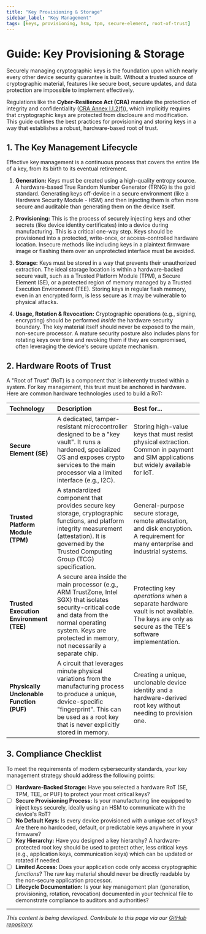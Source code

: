```yaml
---
title: "Key Provisioning & Storage"
sidebar_label: "Key Management"
tags: [keys, provisioning, hsm, tpm, secure-element, root-of-trust]
---
```

# Guide: Key Provisioning & Storage

Securely managing cryptographic keys is the foundation upon which nearly every other device security guarantee is built. Without a trusted source of cryptographic material, features like secure boot, secure updates, and data protection are impossible to implement effectively.

Regulations like the **Cyber-Resilience Act (CRA)** mandate the protection of integrity and confidentiality ([CRA Annex I.I.2(f)][cra_annexI]), which implicitly requires that cryptographic keys are protected from disclosure and modification. This guide outlines the best practices for provisioning and storing keys in a way that establishes a robust, hardware-based root of trust.

## 1. The Key Management Lifecycle

Effective key management is a continuous process that covers the entire life of a key, from its birth to its eventual retirement.

1.  **Generation:** Keys must be created using a high-quality entropy source. A hardware-based True Random Number Generator (TRNG) is the gold standard. Generating keys off-device in a secure environment (like a Hardware Security Module - HSM) and then injecting them is often more secure and auditable than generating them on the device itself.

2.  **Provisioning:** This is the process of securely injecting keys and other secrets (like device identity certificates) into a device during manufacturing. This is a critical one-way step. Keys should be provisioned into a protected, write-once, or access-controlled hardware location. Insecure methods like including keys in a plaintext firmware image or flashing them over an unprotected interface must be avoided.

3.  **Storage:** Keys must be stored in a way that prevents their unauthorized extraction. The ideal storage location is within a hardware-backed secure vault, such as a Trusted Platform Module (TPM), a Secure Element (SE), or a protected region of memory managed by a Trusted Execution Environment (TEE). Storing keys in regular flash memory, even in an encrypted form, is less secure as it may be vulnerable to physical attacks.

4.  **Usage, Rotation & Revocation:** Cryptographic operations (e.g., signing, encrypting) should be performed *inside* the hardware security boundary. The key material itself should never be exposed to the main, non-secure processor. A mature security posture also includes plans for rotating keys over time and revoking them if they are compromised, often leveraging the device's secure update mechanism.

## 2. Hardware Roots of Trust

A "Root of Trust" (RoT) is a component that is inherently trusted within a system. For key management, this trust must be anchored in hardware. Here are common hardware technologies used to build a RoT:

| Technology | Description | Best for... |
| :--- | :--- | :--- |
| **Secure Element (SE)** | A dedicated, tamper-resistant microcontroller designed to be a "key vault". It runs a hardened, specialized OS and exposes crypto services to the main processor via a limited interface (e.g., I2C). | Storing high-value keys that must resist physical extraction. Common in payment and SIM applications but widely available for IoT. |
| **Trusted Platform Module (TPM)** | A standardized component that provides secure key storage, cryptographic functions, and platform integrity measurement (attestation). It is governed by the Trusted Computing Group (TCG) specification. | General-purpose secure storage, remote attestation, and disk encryption. A requirement for many enterprise and industrial systems. |
| **Trusted Execution Environment (TEE)** | A secure area inside the main processor (e.g., ARM TrustZone, Intel SGX) that isolates security-critical code and data from the normal operating system. Keys are protected in memory, not necessarily a separate chip. | Protecting key *operations* when a separate hardware vault is not available. The keys are only as secure as the TEE's software implementation. |
| **Physically Unclonable Function (PUF)** | A circuit that leverages minute physical variations from the manufacturing process to produce a unique, device-specific "fingerprint". This can be used as a root key that is never explicitly stored in memory. | Creating a unique, unclonable device identity and a hardware-derived root key without needing to provision one. |

## 3. Compliance Checklist

To meet the requirements of modern cybersecurity standards, your key management strategy should address the following points:

- [ ] **Hardware-Backed Storage:** Have you selected a hardware RoT (SE, TPM, TEE, or PUF) to protect your most critical keys?
- [ ] **Secure Provisioning Process:** Is your manufacturing line equipped to inject keys securely, ideally using an HSM to communicate with the device's RoT?
- [ ] **No Default Keys:** Is every device provisioned with a unique set of keys? Are there no hardcoded, default, or predictable keys anywhere in your firmware?
- [ ] **Key Hierarchy:** Have you designed a key hierarchy? A hardware-protected root key should be used to protect other, less critical keys (e.g., application keys, communication keys) which can be updated or rotated if needed.
- [ ] **Limited Access:** Does your application code only access cryptographic *functions*? The raw key material should never be directly readable by the non-secure application processor.
- [ ] **Lifecycle Documentation:** Is your key management plan (generation, provisioning, rotation, revocation) documented in your technical file to demonstrate compliance to auditors and authorities?

---

*This content is being developed. Contribute to this page via our [GitHub repository](https://github.com/sbd-community/handbook).*

<!-- Shared links -->
[cra_annexI]: ../../standards/cra-overview.md#annex-i-benchmarks "CRA Annex I – Essential cybersecurity requirements" 
